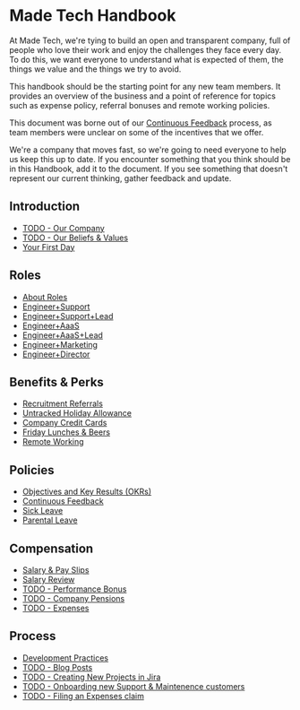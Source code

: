# Made Tech Handbook

At Made Tech, we're tying to build an open and transparent company, full of people who love their work and enjoy the challenges they face every day. To do this, we want everyone to understand what is expected of them, the things we value and the things we try to avoid.

This handbook should be the starting point for any new team members. It provides an overview of the business and a point of reference for topics such as expense policy, referral bonuses and remote working policies.

This document was borne out of our [Continuous Feedback](policies/continuous_feedback.md) process, as team members were unclear on some of the incentives that we offer.

We're a company that moves fast, so we're going to need everyone to help us keep this up to date. If you encounter something that you think should be in this Handbook, add it to the document. If you see something that doesn't represent our current thinking, gather feedback and update.

Introduction
--
* [TODO - Our Company](company/company.md)
* [TODO - Our Beliefs & Values](company/beliefs_and_values.md)
* [Your First Day](company/first_day.md)

Roles
--
* [About Roles](roles/README.md)
* [Engineer+Support](roles/engineer.md#engineersupport)
* [Engineer+Support+Lead](roles/engineer.md#engineersupportlead)
* [Engineer+AaaS](roles/engineer.md#engineeraaas)
* [Engineer+AaaS+Lead](roles/engineer.md#engineeraaaslead)
* [Engineer+Marketing](roles/engineer.md#engineermarketing)
* [Engineer+Director](roles/engineer.md#engineerdirector)

Benefits & Perks
--
* [Recruitment Referrals](benefits/recruitment_referrals.md)
* [Untracked Holiday Allowance](benefits/untracked_holiday.md)
* [Company Credit Cards](benefits/company_credit_card.md)
* [Friday Lunches & Beers](benefits/friday_lunch_beers.md)
* [Remote Working](benefits/remote_working.md)

Policies
--
* [Objectives and Key Results (OKRs)](policies/okrs.md)
* [Continuous Feedback](policies/continuous_feedback.md)
* [Sick Leave](policies/sick_leave.md)
* [Parental Leave](policies/parental_leave.md)

Compensation
--
* [Salary & Pay Slips](compensation/salary_pay_slips.md)
* [Salary Review](compensation/salary_review.md)
* [TODO - Performance Bonus](compensation/performance_bonus.md)
* [TODO - Company Pensions](compensation/company_pensions.md)
* [TODO - Expenses](compensation/expenses.md)

Process
--
* [Development Practices](process/development_practices.md)
* [TODO - Blog Posts](process/blog_posts.md)
* [TODO - Creating New Projects in Jira](process/new_projects_jira.md)
* [TODO - Onboarding new Support & Maintenence customers](process/onboard_sm.md)
* [TODO - Filing an Expenses claim](process/filing_expenses.md)
